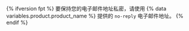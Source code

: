 {% ifversion fpt %}
要保持您的电子邮件地址私密，请使用
{% data variables.product.product_name %} 提供的 `no-reply` 电子邮件地址。
{% endif %}
